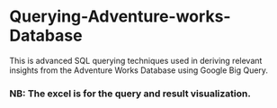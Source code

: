 # Querying-Adventure-works-Database
This is advanced SQL querying techniques used in deriving relevant insights from the Adventure Works Database using Google Big Query. 

### NB: The excel is for the query and result visualization.
